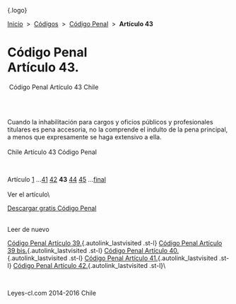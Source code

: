 <div class="wrapper">

[](/index.htm){.logo}
<div class="breadcrumbs">

[Inicio](/index.htm)  &gt;  [Códigos](/codigos.htm)  &gt;  [Código
Penal](/codigo_penal.htm "Código Penal")  &gt;  **Artículo 43**

</div>

<div class="middle">

<div class="container">

Código Penal\
Artículo 43.
=============

<div id="goser">

</div>

﻿
Código Penal Artículo 43 Chile

\
﻿
<div id="squareAds">

</div>

<div id="statya">

Cuando la inhabilitación para cargos y oficios públicos y profesionales
titulares es pena accesoria, no la comprende el indulto de la pena
principal, a menos que expresamente se haga extensivo a ella.\
\
Chile Artículo 43 Código Penal

</div>

﻿
<div id="ads1">

</div>

<div class="breadstat">

Artículo
[1](/codigo_penal/1.htm) ...[41](/codigo_penal/41.htm) [42](/codigo_penal/42.htm) **43** [44](/codigo_penal/44.htm) [45](/codigo_penal/45.htm) ...[final](/codigo_penal/final.htm) \
\
Ver el artículo\

</div>

[Descargar gratis Código
Penal](/codigo_penal/download.htm "Descargar gratis Código Penal") ﻿
<div style="clear: left">

</div>

\
Leer de nuevo

[Código Penal Artículo 39.](/codigo_penal/39.htm){.autolink_lastvisited
.st-l} [Código Penal Artículo 39
bis.](/codigo_penal/39%20bis.htm){.autolink_lastvisited .st-l} [Código
Penal Artículo 40.](/codigo_penal/40.htm){.autolink_lastvisited .st-l}
[Código Penal Artículo 41.](/codigo_penal/41.htm){.autolink_lastvisited
.st-l} [Código Penal Artículo
42.](/codigo_penal/42.htm){.autolink_lastvisited .st-l}\

</div>

﻿
<div id="LeftAds">

</div>

</div>

Leyes-cl.com 2014-2016 Chile

</div>
